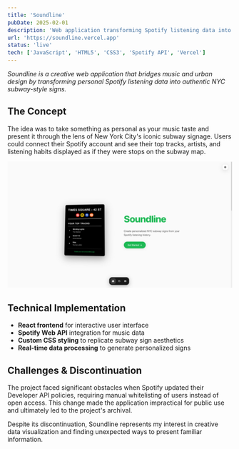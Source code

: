 ```yaml
---
title: 'Soundline'
pubDate: 2025-02-01
description: 'Web application transforming Spotify listening data into NYC subway-style signs. Creative intersection of music data and urban design.'
url: 'https://soundline.vercel.app'
status: 'live'
tech: ['JavaScript', 'HTML5', 'CSS3', 'Spotify API', 'Vercel']
---
```


_Soundline is a creative web application that bridges music and urban design by transforming personal Spotify listening data into authentic NYC subway-style signs._

## The Concept

The idea was to take something as personal as your music taste and present it through the lens of New York City's iconic subway signage. Users could connect their Spotify account and see their top tracks, artists, and listening habits displayed as if they were stops on the subway map.

![_Soundline](../_assets/soundline.png)

## Technical Implementation

- **React frontend** for interactive user interface
- **Spotify Web API** integration for music data
- **Custom CSS styling** to replicate subway sign aesthetics
- **Real-time data processing** to generate personalized signs

## Challenges & Discontinuation

The project faced significant obstacles when Spotify updated their Developer API policies, requiring manual whitelisting of users instead of open access. This change made the application impractical for public use and ultimately led to the project's archival.

Despite its discontinuation, Soundline represents my interest in creative data visualization and finding unexpected ways to present familiar information.
